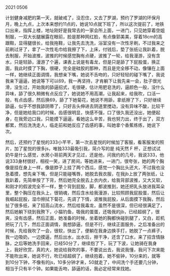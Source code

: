 2021 0506

计划健身减肥的第一天，就破戒了，没忍住，又去了罗湖，预约了罗湖的环保月月，晚上九点，上次本来想约11点的，她说10点就下班了，所以这次提前了，地铁口出来，指挥上楼，地址刚好是我常去的一家会所上面，一进门，只见她穿着空姐制服，一双大长腿展露在眼前，脸是那种网红脸，有点像郭美美，穿着18cm的高跟鞋，显得腿很长，给我拖鞋，让我先去洗洗，浴室没有一次性牙刷，不过我来之前刷过牙了，拿了一次性毛巾给我擦了下，上床，付钱后，垫了张纸让我趴着，脱去制服，开始波推，波推的时候感觉胸有点硬，波推了一轮，给我漫游，没有含水，只是轻舔，漫游了个遍，课表上说是有毒龙，但是只是舔了下屁股蛋，换正面，我此时摸了下胸，很硬，完全是硅胶的那种，而且是完全移不动，像镶在上面一样，她继续正面调情，我想亲下嘴，她说不舌吻的，只好轻轻的碰下嘴了，我说我亲下逼逼，她说等下可以69，我一再坚持，才肯躺下让我先亲一会，肚子很光滑，没生过，开始我的舔逼招式，毛很硬，估计用肥皂洗的，逼颜色一般，没什么异味，舔了很久稍微有点反应了，她说她不用高潮，让我起来，给我吹，口活一般，有点齿感，然后换69，舔了下她菊花，她说不用舔，拿纸擦了下，只好继续舔逼，似乎不想我舔阴蒂了，只好舌头伸进去阴道里搅动，没有异味不酸，比较干净，但是她给我口的时候，齿感很明显，快感不强，口了很久我还没出，她便起身，在我旁边口我，只能摸下逼逼，看她这么辛苦，我也努力出，终于出了，双方都累，然后洗洗走人，临走前和她反应了齿感的事，叫她拿个香蕉练练，她说下次。

然后，还预约了星悦的333小芊芊，第一次去星悦的时候加了客服，看客服发的照片，加了星悦的很多js，唯独333最吸引我，简介写的是 纯天然 F 杯，正想试试奶牛是什么感觉，水房小哥前两天才见过，还是他，问我约的几号，我说333，他说333身材很好，相视一笑，进了房间，等她进来，一进门，很夸张，她的两个胸像是挂在身上一样，像是脖子上挂了两个西瓜，感觉一个胸比头还大，不过我也没急着摸，想先亲下嘴，但是只能碰嘴唇，她脱去我衣服，在我jb上放了两张纸，让我趴着，先简单按了下背，然后她完全脱去上衣内衣，给我背部波推，又大又软，和刚才的假波完全不一样，整个背到屁股，脚，都波推到，她还把乳头放进我耳朵里，整个胸压在我头上，很销魂，然后含水给我漫游，比较照顾我屁股蛋，然后让我崛起屁股，湿巾擦拭下菊花，先调了下情，波推我屁股，从后面摸下我胸，然后扯了很多纸，来了招高山流水，然后给我毒龙，虽然不是很深，但已经很满足了，然后她躺下绕到我胯下，小猫钓鱼，吸我的蛋蛋，还吸我的jb，已经超纲了，很爽，没有齿感，然后正面，她准备的时候，坐着她的胸都快碰到腿了，又白，趁机把玩了几下，然后正面调情，我想舔逼，但是不行，继续正面服务，之后准备出的时候，先给我吹了一会，很软，快出了，便躺在我身边换手打，她脱了一点裤子，我一边吸奶，一边摸逼，然后出水，出水后，擦干净，还含了口水，来了招含情脉脉，之后等她洗手回来，已经50分了，继续抱了下，玩了下波，让她骑在我身上，我好欣赏，真的大，她说给我吹的事，不要说出去，我说我懂，我问下次来能不能吹出来，她说不行，吹已经超纲了，继续抱着，她不偷钟，10分来的，就等到10分下钟，不像有的js，10多分钟才来，50就走了，中间洗个手还要几分钟，相当于只有半个钟。如果能舌吻，舔逼的话，我必定经常来找她。

